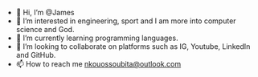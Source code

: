 - 👋 Hi, I’m @James
- 👀 I’m interested in engineering, sport and I am more into computer science and God. 
- 🌱 I’m currently learning programming languages.
- 💞️ I’m looking to collaborate on platforms such as IG, Youtube, LinkedIn and GitHub.
- 📫 How to reach me nkouossoubita@outlook.com

<!---
NOJVHUTHU/NOJVHUTHU is a ✨ special ✨ repository because its `README.md` (this file) appears on your GitHub profile.
You can click the Preview link to take a look at your changes.
--->
